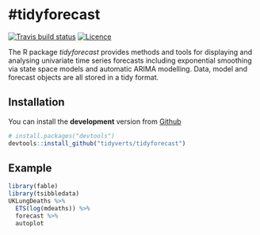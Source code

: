 
<!-- README.md is generated from README.Rmd. Please edit that file -->
\#tidyforecast
==============

[![Travis build status](https://travis-ci.org/tidyverts/tidyforecast.svg?branch=master)](https://travis-ci.org/tidyverts/tidyforecast) [![Licence](https://img.shields.io/badge/licence-GPL--3-blue.svg)](https://www.gnu.org/licenses/gpl-3.0.en.html)

The R package *tidyforecast* provides methods and tools for displaying and analysing univariate time series forecasts including exponential smoothing via state space models and automatic ARIMA modelling. Data, model and forecast objects are all stored in a tidy format.

Installation
------------

You can install the **development** version from [Github](https://github.com/tidyverts/tidyforecast)

``` r
# install.packages("devtools")
devtools::install_github("tidyverts/tidyforecast")
```

Example
-------

``` r
library(fable)
library(tsibbledata)
UKLungDeaths %>%
  ETS(log(mdeaths)) %>%
  forecast %>%
  autoplot
```
